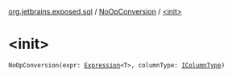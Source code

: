 [org.jetbrains.exposed.sql](../index.md) / [NoOpConversion](index.md) / [&lt;init&gt;](.)

# &lt;init&gt;

`NoOpConversion(expr: `[`Expression`](../-expression/index.md)`<T>, columnType: `[`IColumnType`](../-i-column-type/index.md)`)`